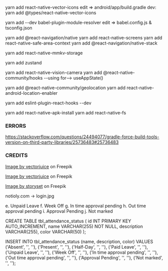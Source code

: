 yarn add react-native-vector-icons
edit => android/app/build.gradle
dev:  yarn add @types/react-native-vector-icons

yarn add --dev babel-plugin-module-resolver
edit => babel.config.js & tsconfig.json

yarn add @react-navigation/native
yarn add react-native-screens 
yarn add react-native-safe-area-context
yarn add @react-navigation/native-stack

yarn add react-native-mmkv-storage

yarn add zustand

yarn add react-native-vision-camera
yarn add @react-native-community/hooks --using for--> useAppState()

yarn add @react-native-community/geolocation
yarn add react-native-android-location-enabler

yarn add eslint-plugin-react-hooks --dev

yarn add react-native-apk-install
yarn add react-native-fs

### ERRORS
https://stackoverflow.com/questions/24494077/gradle-force-build-tools-version-on-third-party-libraries/25736483#25736483

### CREDITS

<a href="https://www.freepik.com/free-vector/access-control-system-abstract-concept_12085707.htm#query=login&position=0&from_view=search&track=sph&uuid=1f30a61a-b0e1-43e4-8907-37d8323521d3">Image by vectorjuice</a> on Freepik

<a href="https://www.freepik.com/free-vector/access-control-system-abstract-concept-vector-illustration-security-system-authorize-entry-login-credentials-electronic-access-password-passphrase-pin-verification-abstract-metaphor_24070702.htm#fromView=search&term=login&track=sph&regularType=vector&page=1&position=17&uuid=644ec9a5-1fff-47cc-84c7-03b965cb1d2f">Image by vectorjuice</a> on Freepik

<a href="https://www.freepik.com/free-vector/login-concept-illustration_11683784.htm#position=6">Image by storyset</a> on Freepik

notioly.com -> login.jpg







e. Unpaid Leave
f. Week Off
g. In time approval pending
h. Out time approval pending
i. Approval Pending
j. Not marked

CREATE TABLE tbl_attendance_status (
    id INT PRIMARY KEY AUTO_INCREMENT,
    name VARCHAR(255) NOT NULL,
    description VARCHAR(255),
    color VARCHAR(50)
);

INSERT INTO tbl_attendance_status (name, description, color) VALUES
('Absent', '', ''),
('Present', '', ''),
('Half-Day', '', ''),
('Paid Leave', '', ''),
('Unpaid Leave', '', ''),
('Week Off', '', ''),
('In time approval pending', '', ''),
('Out time approval pending', '', ''),
('Approval Pending', '', ''),
('Not marked', '', '');
